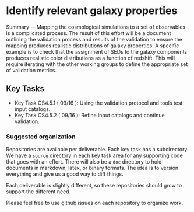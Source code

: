 #  Identify relevant galaxy properties

Summary -- Mapping the cosmological simulations to a set of observables is a complicated process. The result
of this effort will be a document outlining the validation process and results of the validation to ensure the
mapping produces realistic distributions of galaxy properties. A specific example is to check that the
assignment of SEDs to the galaxy components produces realistic color distributions as a function of redshift.
This will require iterating with the other working groups to define the appropriate set of validation metrics.

## Key Tasks
* Key Task CS4.5.1 ( 09/16 ): Using the validation protocol and tools test input catalogs.
* Key Task CS4.5.2 ( 09/16 ): Refine input catalogs and continue validation.

### Suggested organization
Repositories are available per deliverable.  Each key task has a subdirectory.
We have a `source` directory in each key task area for any supporting
code that goes with an effort.  There will also be a `doc` directory to hold documents in markdown,
latex, or binary formats.  The idea is to version everything and give us a good way to diff things.

Each deliverable is slightly different, so these repositories should grow to support the different need.

Please feel free to use github issues on each repository to organize work.
